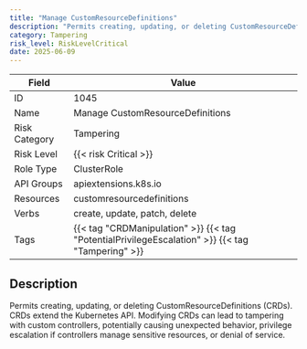 ```yaml
---
title: "Manage CustomResourceDefinitions"
description: "Permits creating, updating, or deleting CustomResourceDefinitions (CRDs). CRDs extend the Kubernetes API. Modifying CRDs can lead to tampering with custom controllers, potentially causing unexpected behavior, privilege escalation if controllers manage sensitive resources, or denial of service."
category: Tampering
risk_level: RiskLevelCritical
date: 2025-06-09
---
```


| Field         | Value                                                                                            |
| ------------- | ------------------------------------------------------------------------------------------------ |
| ID            | 1045                                                                                             |
| Name          | Manage CustomResourceDefinitions                                                                 |
| Risk Category | Tampering                                                                                        |
| Risk Level    | {{< risk Critical >}}                                                                            |
| Role Type     | ClusterRole                                                                                      |
| API Groups    | apiextensions.k8s.io                                                                             |
| Resources     | customresourcedefinitions                                                                        |
| Verbs         | create, update, patch, delete                                                                    |
| Tags          | {{< tag "CRDManipulation" >}} {{< tag "PotentialPrivilegeEscalation" >}} {{< tag "Tampering" >}} |

## Description

Permits creating, updating, or deleting CustomResourceDefinitions (CRDs). CRDs extend the Kubernetes API. Modifying CRDs can lead to tampering with custom controllers, potentially causing unexpected behavior, privilege escalation if controllers manage sensitive resources, or denial of service.
